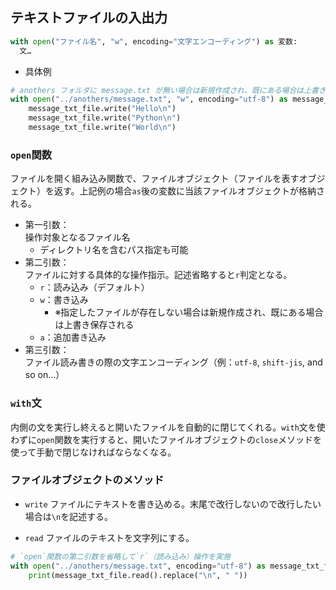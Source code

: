 ## テキストファイルの入出力
```py
with open("ファイル名", "w", encoding="文字エンコーディング") as 変数:
  文…
```

- 具体例
```py
# anothers フォルダに message.txt が無い場合は新規作成され、既にある場合は上書き保存される
with open("../anothers/message.txt", "w", encoding="utf-8") as message_txt_file:
    message_txt_file.write("Hello\n")
    message_txt_file.write("Python\n")
    message_txt_file.write("World\n")
```

### `open`関数
ファイルを開く組み込み関数で、ファイルオブジェクト（ファイルを表すオブジェクト）を返す。上記例の場合`as`後の変数に当該ファイルオブジェクトが格納される。
- 第一引数：<br>操作対象となるファイル名
  - ディレクトリ名を含むパス指定も可能
- 第二引数：<br>ファイルに対する具体的な操作指示。記述省略すると`r`判定となる。
  - `r`：読み込み（デフォルト）
  - `w`：書き込み
    - ※指定したファイルが存在しない場合は新規作成され、既にある場合は上書き保存される
  - `a`：追加書き込み
- 第三引数：<br>ファイル読み書きの際の文字エンコーディング（例：`utf-8`, `shift-jis`, and so on...）

### `with`文
内側の文を実行し終えると開いたファイルを自動的に閉じてくれる。`with`文を使わずに`open`関数を実行すると、開いたファイルオブジェクトの`close`メソッドを使って手動で閉じなければならなくなる。

### ファイルオブジェクトのメソッド
- `write`
ファイルにテキストを書き込める。末尾で改行しないので改行したい場合は`\n`を記述する。

- `read`
ファイルのテキストを文字列にする。
```py
# `open`関数の第二引数を省略して`r`（読み込み）操作を実施
with open("../anothers/message.txt", encoding="utf-8") as message_txt_file:
    print(message_txt_file.read().replace("\n", " "))
```
